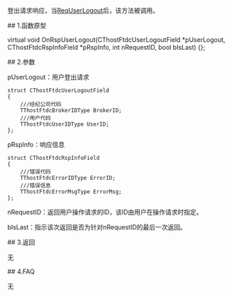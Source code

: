 <p>登出请求响应，当<a href="../../CTHOSTFTDCMDAPI/REQUSERLOGOUT/">ReqUserLogout</a>后，该方法被调用。</p>
<span class="anchor" id="2323a91f-cf8e-4f6c-881d-11244334f7d1"></span>
## 1.函数原型
<p>virtual void OnRspUserLogout(CThostFtdcUserLogoutField *pUserLogout, CThostFtdcRspInfoField *pRspInfo, int nRequestID, bool bIsLast) {};</p>
<span class="anchor" id="8bf2049f-5d26-48af-8a9a-3eed7b9add9c"></span>
## 2.参数
<p>pUserLogout：用户登出请求</p>
<pre><code>struct CThostFtdcUserLogoutField
{
    ///经纪公司代码
    TThostFtdcBrokerIDType BrokerID;
    ///用户代码
    TThostFtdcUserIDType UserID;
};
</code></pre>
<p>pRspInfo：响应信息</p>
<pre><code>struct CThostFtdcRspInfoField
{
    ///错误代码
    TThostFtdcErrorIDType ErrorID;
    ///错误信息
    TThostFtdcErrorMsgType ErrorMsg;
};
</code></pre>
<p>nRequestID：返回用户操作请求的ID，该ID由用户在操作请求时指定。</p>
<p>bIsLast：指示该次返回是否为针对nRequestID的最后一次返回。</p>
<span class="anchor" id="e9934678-52b0-4615-bdfa-889d7f26b4f7"></span>
## 3.返回
<p>无</p>
<span class="anchor" id="d99645bd-1b1c-426d-a3c7-6cb7a28f3b77"></span>
## 4.FAQ
<p>无</p>
